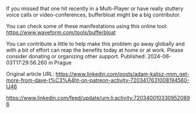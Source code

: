 If you missed that one hit recently in a Multi-Player or have really stuttery voice calls or video-conferences, bufferbloat might be a big contributor.

You can check some of these manifestations using this online tool: https://www.waveform.com/tools/bufferbloat

You can contribute a little to help make this problem go away globally and with a bit of effort can reap the benefits today at home or at work. Please consider donating or organizing other support.
Published: 2024-06-03T17:29:56.260 in Prague

Original article URL: https://www.linkedin.com/posts/adam-kalisz-nnm_get-more-from-dave-t%C3%A4ht-on-patreon-activity-7203417631008194560-IJ46

https://www.linkedin.com/feed/update/urn:li:activity:7203400103309520896